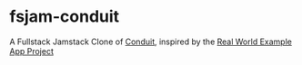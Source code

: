 # fsjam-conduit
A Fullstack Jamstack Clone of [Conduit](https://demo.realworld.io/), inspired by the [Real World Example App Project](https://github.com/gothinkster/realworld)
